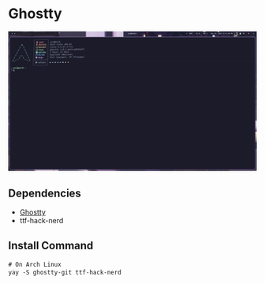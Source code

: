 # Ghostty
![ghostty](../README-DEPENDENCIES/ghostty.png)


## Dependencies

- [Ghostty](https://github.com/ghostty-org)
- ttf-hack-nerd

## Install Command
```
# On Arch Linux
yay -S ghostty-git ttf-hack-nerd
```
